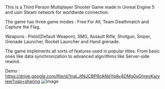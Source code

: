 This is a Third Person Multiplayer Shooter Game made in Unreal Engine 5 and usin Steam network for worldwide connection.

The game has three game modes : Free For All, Team Deathmatch and Capture the Flag.

Weapons : Pistol(Default Weapon), SMG, Assault Rifle, Shotgun, Sniper, Grenade Launcher, Rocket Launcher and Hand grenade.

The game implements all sorts of features used in popular titles. From basic ones like data synchronization to advanced algorithms like Server-side rewind.

Demo : 
https://drive.google.com/file/d/1naLJtNJCBP6cANdYqAv4DMg0sGhreyKa/view?usp=sharing
![image](https://github.com/ShivamKumar1202/Blaster/assets/32463788/1138d89e-b10f-4a61-be47-11519997bd7a)
